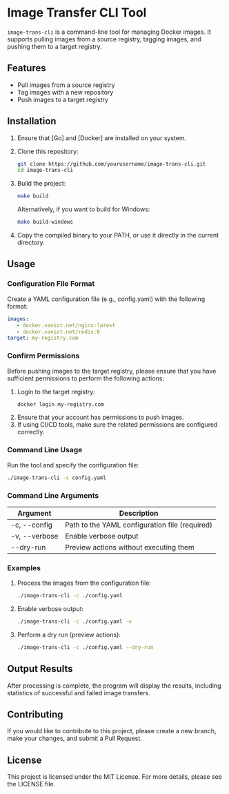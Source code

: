 # Image Transfer CLI Tool

`image-trans-cli` is a command-line tool for managing Docker images. It supports pulling images from a source registry, tagging images, and pushing them to a target registry.

## Features

- Pull images from a source registry
- Tag images with a new repository
- Push images to a target registry

## Installation

1. Ensure that [Go] and [Docker] are installed on your system.

2. Clone this repository:

   ```bash
   git clone https://github.com/yourusername/image-trans-cli.git
   cd image-trans-cli
   ```
3. Build the project:
   ```bash
   make build
   ```
   Alternatively, if you want to build for Windows:
   ```bash
   make build-windows
   ```
4. Copy the compiled binary to your PATH, or use it directly in the current directory.

## Usage
### Configuration File Format
   Create a YAML configuration file (e.g., config.yaml) with the following format:
   ```yaml
   images:
      - docker.vaniot.net/nginx:latest
      - docker.vaniot.net/redis:6
   target: my-registry.com
   ```
### Confirm Permissions
Before pushing images to the target registry, please ensure that you have sufficient permissions to perform the following actions:
1. Login to the target registry:
   ```bash
   docker login my-registry.com
   ```
2. Ensure that your account has permissions to push images.
3. If using CI/CD tools, make sure the related permissions are configured correctly.

### Command Line Usage
   Run the tool and specify the configuration file:
   ```bash
   ./image-trans-cli -c config.yaml
   ```
### Command Line Arguments
| Argument	     | Description                                    |
|---------------|------------------------------------------------|
| -c, --config	 | Path to the YAML configuration file (required) |
| -v, --verbose | 	Enable verbose output                         |
| --dry-run	    | Preview actions without executing them         |

### Examples
1. Process the images from the configuration file:
   ```bash
   ./image-trans-cli -c ./config.yaml
   ```
2. Enable verbose output:
   ```bash
   ./image-trans-cli -c ./config.yaml -v
   ```
3. Perform a dry run (preview actions):
   ```bash
   ./image-trans-cli -c ./config.yaml --dry-run
   ```
   
## Output Results
   After processing is complete, the program will display the results, including statistics of successful and failed image transfers.
## Contributing
   If you would like to contribute to this project, please create a new branch, make your changes, and submit a Pull Request.
## License
   This project is licensed under the MIT License. For more details, please see the LICENSE file.